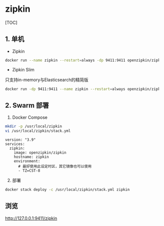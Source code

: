 # zipkin

[TOC]

## 1. 单机

- Zipkin

```sh
docker run --name zipkin --restart=always -dp 9411:9411 openzipkin/zipkin
```

- Zipkin Slim

只支持in-memory与Elasticsearch的精简版

```sh
docker run -dp 9411:9411 --name zipkin --restart=always openzipkin/zipkin-slim
```

## 2. Swarm 部署

1. Docker Compose

```sh
mkdir -p /usr/local/zipkin
vi /usr/local/zipkin/stack.yml
```

```yml{.line-numbers}
version: "3.9"
services:
  zipkin:
    image: openzipkin/zipkin
    hostname: zipkin
    environment:
      # 最好使用此设定时区，其它镜像也可以使用
      - TZ=CST-8
```

2. 部署

```sh
docker stack deploy -c /usr/local/zipkin/stack.yml zipkin
```


## 浏览

<http://127.0.0.1:9411/zipkin>